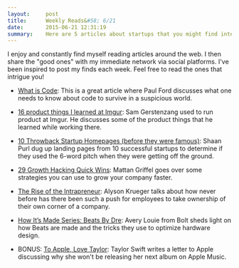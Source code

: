```yaml
---
layout:     post
title:      Weekly Reads&#58; 6/21
date:       2015-06-21 12:31:19
summary:    Here are 5 articles about startups that you might find interesting to read this week. Some of the topics covered in these articles are what code is, growth hacking and intrapreneurship.
---
```


I enjoy and constantly find myself reading articles around the web. I then share the "good ones" with my immediate network via social platforms. I've been inspired to post my finds each week. Feel free to read the ones that intrigue you!

- [What is Code](http://www.bloomberg.com/graphics/2015-paul-ford-what-is-code/): This is a great article where Paul Ford discusses what one needs to know about code to survive in a suspicious world.

- [16 product things I learned at Imgur](https://medium.com/@gerstenzang/16-product-things-i-learned-at-imgur-4e58b936759c): Sam Gerstenzang used to run product at Imgur. He discusses some of the product things that he learned while working there.

- [10 Throwback Startup Homepages (before they were famous)](https://medium.com/@shaanvp/10-throwback-startup-homepages-8c15c2b32ed): Shaan Purl dug up landing pages from 10 successful startups to determine if they used the 6-word pitch when they were getting off the ground.

- [29 Growth Hacking Quick Wins](http://get.onemonth.com/29-growth-hacking-quick-wins): Mattan Griffel goes over some strategies you can use to grow your company faster.

- [The Rise of the Intrapreneur](http://www.fastcompany.com/3046231/the-new-rules-of-work/the-rise-of-the-intrapreneur): Alyson Krueger talks about how never before has there been such a push for employees to take ownership of their own corner of a company.

- [How It’s Made Series: Beats By Dre](https://medium.com/@BoltVC/how-it-s-made-series-beats-by-dre-154aae384b36): Avery Louie from Bolt sheds light on how Beats are made and the tricks they use to optimize hardware design.

- BONUS: [To Apple, Love Taylor](http://taylorswift.tumblr.com/post/122071902085/to-apple-love-taylor): Taylor Swift writes a letter to Apple discussing why she won't be releasing her next album on Apple Music.
